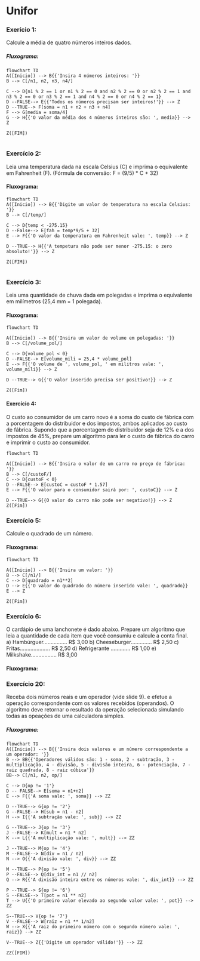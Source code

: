 # Unifor

### Exerício 1:
Calcule a média de quatro números inteiros dados.

##### Fluxograma:

```mermaid
flowchart TD
A([Inicio]) --> B{{'Insira 4 números inteiros: '}}
B --> C[/n1, n2, n3, n4/]

C --> D{n1 % 2 == 1 or n1 % 2 == 0 and n2 % 2 == 0 or n2 % 2 == 1 and n3 % 2 == 0 or n3 % 2 == 1 and n4 % 2 == 0 or n4 % 2 == 1}
D --FALSE--> E{{'Todos os números precisam ser inteiros!'}} --> Z
D --TRUE--> F[soma = n1 + n2 + n3 + n4]
F --> G[media = soma/4]
G --> H{{'O valor da média dos 4 números inteiros são: ', media}} --> Z

Z([FIM])


```
### Exercício 2:
Leia uma temperatura dada na escala Celsius (C) e imprima o equivalente em Fahrenheit (F). (Fórmula de conversão: F = (9/5) * C + 32)

#### Fluxograma:

```mermaid
flowchart TD
A([Inicio]) --> B{{'Digite um valor de temperatura na escala Celsius: '}}
B --> C[/temp/]

C --> D{temp < -275.15}
D --False--> E[fah = temp*9/5 + 32]
E --> F{{'O valor da temperatura em Fahrenheit vale: ', temp}} --> Z

D --TRUE--> H{{'A tempetura não pode ser menor -275.15: o zero absoluto!'}} --> Z

Z([FIM])


```

### Exercício 3:

Leia uma quantidade de chuva dada em polegadas e imprima o equivalente em milímetros (25,4 mm = 1 polegada).

#### Fluxograma:

```mermaid
flowchart TD

A([Inicio]) --> B{{'Insira um valor de volume em polegadas: '}}
B --> C[/volume_pol/]

C --> D{volume_pol < 0}
D --FALSE--> E[volume_mili = 25,4 * volume_pol]
E --> F{{'O volume de ', volume_pol, ' em militros vale: ', volume_mili}} --> Z

D --TRUE--> G{{'O valor inserido precisa ser positivo!}} --> Z

Z([Fim])
```

#### Exercício 4:

O custo ao consumidor de um carro novo é a soma do custo de fábrica com a porcentagem do distribuidor e dos impostos, ambos aplicados ao custo de fábrica. Supondo que a porcentagem do distribuidor seja de 12% e a dos impostos de 45%, prepare um algoritmo para ler o custo de fábrica do carro e imprimir o custo ao consumidor.

```mermaid
flowchart TD

A([Inicio]) --> B{{'Insira o valor de um carro no preço de fábrica: '}}
B --> C[/custoF/]
C --> D{custoF < 0}
D --FALSE--> E[custoC = custoF * 1.57]
E --> F{{'O valor para o consumidor sairá por: ', custoC}} --> Z

D --TRUE--> G{{O valor do carro não pode ser negativo!}} --> Z
Z([Fim])
```

### Exercício 5:
Calcule o quadrado de um número.

#### Fluxograma:

```mermaid
flowchart TD

A([Inicio]) --> B{{'Insira um valor: '}}
B --> C[/n1/]
C --> D[quadrado = n1**2]
D --> E{{'O valor do quadrado do número inserido vale: ', quadrado}}
E --> Z

Z([Fim])
```

### Exercício 6:
O cardápio de uma lanchonete é dado abaixo. Prepare um algoritmo que leia a quantidade de cada item que você consumiu e calcule a conta final.
a) Hambúrguer................ R$ 3,00
b) Cheeseburger.............. R$ 2,50
c) Fritas.................... R$ 2,50
d) Refrigerante ............. R$ 1,00
e) Milkshake................. R$ 3,00

#### Fluxograma:


### Exercício 20:

Receba dois números reais e um operador (vide slide 9). e efetue a operação correspondente com os valores recebidos (operandos). O algoritmo deve retornar o resultado da operação selecionada simulando todas as opeações de uma calculadora simples.

##### Fluxograma:

```mermaid
flowchart TD
A([Inicio]) --> B{{'Insira dois valores e um número correspondente a um operador: '}}
B --> BB{{'Operadores válidos são: 1 - soma, 2 - subtração, 3 - multiplicação, 4 - divisão, 5 - divisão inteira, 6 - potenciação, 7 - raiz quadrada, 8 - raiz cúbica'}}
BB--> C[/n1, n2, op/]

C --> D{op != '1'}
D -- FALSE--> E[soma = n1+n2]
E --> F{{'A soma vale: ', soma}} --> ZZ

D --TRUE--> G{op != '2'}
G --FALSE--> H[sub = n1 - n2]
H --> I{{'A subtração vale: ', sub}} --> ZZ

G --TRUE--> J{op != '3'}
J --FALSE--> K[mult = n1 * n2]
K --> L{{'A multiplicação vale: ', mult}} --> ZZ

J --TRUE--> M{op != '4'}
M --FALSE--> N[div = n1 / n2]
N --> O{{'A divisão vale: ', div}} --> ZZ

M --TRUE--> P{op != '5'}
P --FALSE--> Q[div_int = n1 // n2]
Q --> R{{'A divisão inteira entre os números vale: ', div_int}} --> ZZ

P --TRUE--> S{op != '6'}
S --FALSE--> T[pot = n1 ** n2]
T --> U{{'O primeiro valor elevado ao segundo valor vale: ', pot}} --> ZZ

S--TRUE--> V{op != '7'}
V --FALSE--> W[raiz = n1 ** 1/n2]
W --> X{{'A raiz do primeiro número com o segundo número vale: ', raiz}} --> ZZ

V--TRUE--> Z{{'Digite um operador válido!'}} --> ZZ

ZZ([FIM])

```

